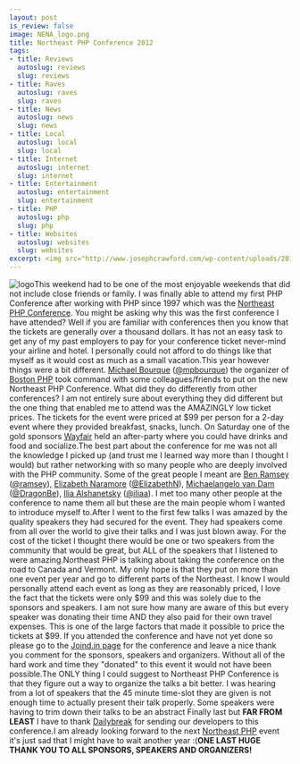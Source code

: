 ```yaml
--- 
layout: post
is_review: false
image: NENA_logo.png
title: Northeast PHP Conference 2012
tags: 
- title: Reviews
  autoslug: reviews
  slug: reviews
- title: Raves
  autoslug: raves
  slug: raves
- title: News
  autoslug: news
  slug: news
- title: Local
  autoslug: local
  slug: local
- title: Internet
  autoslug: internet
  slug: internet
- title: Entertainment
  autoslug: entertainment
  slug: entertainment
- title: PHP
  autoslug: php
  slug: php
- title: Websites
  autoslug: websites
  slug: websites
excerpt: <img src="http://www.josephcrawford.com/wp-content/uploads/2012/08/logo.png" alt="" title="logo" width="300" height="169" class="floatleft" />This weekend had to be one of the most enjoyable weekends that did not include close friends or family.  I was finally able to attend my first PHP Conference after working with PHP since 1997 which was the <a href="http://www.northeastphp.org/" title="Northeast PHP Conference" target="_blank">Northeast PHP Conference</a>.  You might be asking why this was the first conference I have attended?  Well if you are familiar with conferences then you know that the tickets are generally over a thousand dollars.  It has not an easy task to get any of my past employers to pay for your conference ticket never-mind your airline and hotel.  I personally could not afford to do things like that myself as it would cost as much as a small vacation.
---
```

![](http://www.josephcrawford.com/wp-content/uploads/2012/08/logo.png "logo")This weekend had to be one of the most enjoyable weekends that did not include close friends or family.  I was finally able to attend my first PHP Conference after working with PHP since 1997 which was the [Northeast PHP Conference](http://www.northeastphp.org/ "Northeast PHP Conference").  You might be asking why this was the first conference I have attended?  Well if you are familiar with conferences then you know that the tickets are generally over a thousand dollars.  It has not an easy task to get any of my past employers to pay for your conference ticket never-mind your airline and hotel.  I personally could not afford to do things like that myself as it would cost as much as a small vacation.<!--more-->This year however things were a bit different.  [Michael Bourque](https://twitter.com/mpbourque "Michael Bourque") ([@mpbourque](https://twitter.com/mpbourque "@mpbourque")) the organizer of [Boston PHP](http://www.bostonphp.org/ "Boston PHP User Group") took command with some colleagues/friends to put on the new Northeast PHP Conference.  What did they do differently from other conferences?  I am not entirely sure about everything they did different but the one thing that enabled me to attend was the AMAZINGLY low ticket prices.  The tickets for the event were priced at $99 per person for a 2-day event where they provided breakfast, snacks, lunch.  On Saturday one of the gold sponsors [Wayfair](http://www.wayfair.com/ "Wayfair") held an after-party where you could have drinks and food and socialize.The best part about the conference for me was not all the knowledge I picked up (and trust me I learned way more than I thought I would) but rather networking with so many people who are deeply involved with the PHP community.  Some of the great people I meant are [Ben Ramsey](http://www.benramsey.com/ "Ben Ramsey") ([@ramsey](https://twitter.com/ramsey "@ramsey")), [Elizabeth Naramore](http://naramore.net/blog/ "Elizabeth Naramore") ([@ElizabethN](https://twitter.com/ElizabethN "@ElizabethN")), [Michaelangelo van Dam](http://www.dragonbe.com/ "Michaelangelo van Dam") ([@DragonBe](https://twitter.com/dragonbe "@DragonBe")), [Ilia Alshanetsky](http://ilia.ws/ "Ilia Alshanetsky") ([@iliaa](https://twitter.com/iliaa "@iliaa")).  I met too many other people at the conference to name them all but these are the main people whom I wanted to introduce myself to.After I went to the first few talks I was amazed by the quality speakers they had secured for the event.  They had speakers come from all over the world to give their talks and I was just blown away.  For the cost of the ticket I thought there would be one or two speakers from the community that would be great, but ALL of the speakers that I listened to were amazing.Northeast PHP is talking about taking the conference on the road to Canada and Vermont.  My only hope is that they put on more than one event per year and go to different parts of the Northeast.  I know I would personally attend each event as long as they are reasonably priced, I love the fact that the tickets were only $99 and this was solely due to the sponsors and speakers.  I am not sure how many are aware of this but every speaker was donating their time AND they also paid for their own travel expenses.  This is one of the large factors that made it possible to price the tickets at $99.  If you attended the conference and have not yet done so please go to the [Joind.in page](https://joind.in/event/view/1003#comments "Northeast PHP Conference - Joind.in") for the conference and leave a nice thank you comment for the sponsors, speakers and organizers.  Without all of the hard work and time they "donated" to this event it would not have been possible.The ONLY thing I could suggest to Northeast PHP Conference is that they figure out a way to organize the talks a bit better.  I was hearing from a lot of speakers that the 45 minute time-slot they are given is not enough time to actually present their talk properly.  Some speakers were having to trim down their talks to be an abstract Finally last but **FAR FROM LEAST** I have to thank [Dailybreak](http://www.dailybreak.com "Dailybreak") for sending our developers to this conference.I am already looking forward to the next [Northeast PHP](http://www.northeastphp.org/ "Northeast PHP Conference") event it's just sad that I might have to wait another year :(**ONE LAST HUGE THANK YOU TO ALL SPONSORS, SPEAKERS AND ORGANIZERS!**
